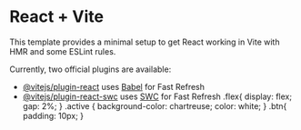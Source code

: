 # React + Vite

This template provides a minimal setup to get React working in Vite with HMR and some ESLint rules.

Currently, two official plugins are available:

- [@vitejs/plugin-react](https://github.com/vitejs/vite-plugin-react/blob/main/packages/plugin-react/README.md) uses [Babel](https://babeljs.io/) for Fast Refresh
- [@vitejs/plugin-react-swc](https://github.com/vitejs/vite-plugin-react-swc) uses [SWC](https://swc.rs/) for Fast Refresh
.flex{
    display: flex;
    gap: 2%;
}
.active {
    background-color: chartreuse;
    color: white;
}
.btn{
    padding: 10px;
}

<!-- import About from '../../About/About';
import Cart from '../../Cart/Cart';
import './CartContainer.css'
const CartContainer = ({handleIsActive, isActive}) => {
    return (
        <div>
            <h1>this cartContainer</h1>
            <div className='flex'>
             <div onClick={() => handleIsActive("cart")}
              className={`${isActive.cart? "btn active" : "btn" } `}
              >cart</div>
             <div  onClick={() => handleIsActive("about")} 
             className={`${isActive.cart? "btn" : "btn active"}`}
             >About</div>
            </div>
            {isActive.cart? <Cart></Cart>: <About></About>}
        </div>
    );
};

export default CartContainer; -->